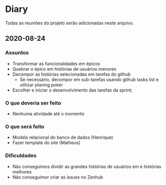 # Diary
Todas as reuniões do projeto serão adicionadas neste arquivo.

## 2020-08-24
### Assuntos
- Transformar as funcionalidades em épicos
- Quebrar o épico em histórias de usuários menores
- Decompor as histórias selecionadas em tarefas do github
    - Se necessário, decompor em sub-tarefas usando github tasks list e utilizar planing poker
- Escolher e iniciar o desenvolvimento das tarefas da sprint;

### O que deveria ser feito
- Nenhuma atividade até o momento

### O que será feito
- Modelo relacional do banco de dados (Henrique)
- Fazer template do site (Matheus)

### Dificuldades
- Não conseguimos dividir as grandes histórias de usuários em e histórias melhores
- Não conseguimor criar as issues no Zenhub